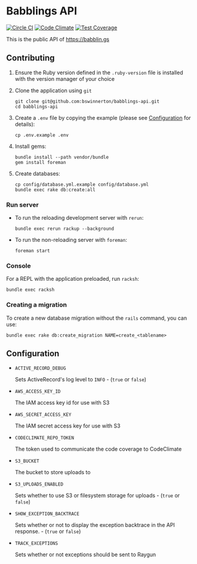# Babblings API

[![Circle CI](https://circleci.com/gh/bswinnerton/babblings-api.svg?style=shield)](https://circleci.com/gh/bswinnerton/babblings-api)
[![Code Climate](https://codeclimate.com/github/bswinnerton/babblings-api/badges/gpa.svg)](https://codeclimate.com/github/bswinnerton/babblings-api)
[![Test Coverage](https://codeclimate.com/github/bswinnerton/babblings-api/badges/coverage.svg)](https://codeclimate.com/github/bswinnerton/babblings-api/coverage)

This is the public API of https://babblin.gs

## Contributing

1. Ensure the Ruby version defined in the `.ruby-version` file is installed with
the version manager of your choice

2. Clone the application using `git`

    ```shell
    git clone git@github.com:bswinnerton/babblings-api.git
    cd babblings-api
    ```

3. Create a `.env` file by copying the example (please see
[Configuration](#configuration) for details):

    ```shell
    cp .env.example .env
    ```

4. Install gems:

    ```
    bundle install --path vendor/bundle
    gem install foreman
    ```

5. Create databases:

    ```shell
    cp config/database.yml.example config/database.yml
    bundle exec rake db:create:all
    ```

### Run server

- To run the reloading development server with `rerun`:

    ```shell
    bundle exec rerun rackup --background
    ```

- To run the non-reloading server with `foreman`:

    ```shell
    foreman start
    ```

### Console

For a REPL with the application preloaded, run `racksh`:

```shell
bundle exec racksh
```

### Creating a migration

To create a new database migration without the `rails` command, you can use:

```shell
bundle exec rake db:create_migration NAME=create_<tablename>
```

## Configuration

- `ACTIVE_RECORD_DEBUG`

  Sets ActiveRecord's log level to `INFO` - (`true` or `false`)

- `AWS_ACCESS_KEY_ID`

  The IAM access key id for use with S3

- `AWS_SECRET_ACCESS_KEY`

  The IAM secret access key for use with S3

- `CODECLIMATE_REPO_TOKEN`

  The token used to communicate the code coverage to CodeClimate

- `S3_BUCKET`

  The bucket to store uploads to

- `S3_UPLOADS_ENABLED`

  Sets whether to use S3 or filesystem storage for uploads - (`true` or `false`)

- `SHOW_EXCEPTION_BACKTRACE`

  Sets whether or not to display the exception backtrace in the API response. -
  (`true` or `false`)

- `TRACK_EXCEPTIONS`

  Sets whether or not exceptions should be sent to Raygun
